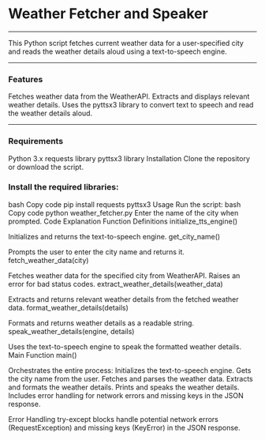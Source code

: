 <h1> Weather Fetcher and Speaker </h1>
<hr>
This Python script fetches current weather data for a user-specified city and reads the weather details aloud using a text-to-speech engine.
<hr>

<h3>Features </h3>
Fetches weather data from the WeatherAPI.
Extracts and displays relevant weather details.
Uses the pyttsx3 library to convert text to speech and read the weather details aloud.
<hr>

<h3>Requirements</h3>
Python 3.x
requests library
pyttsx3 library
Installation
Clone the repository or download the script.

<h3>Install the required libraries:</h3>

bash
Copy code
pip install requests pyttsx3
Usage
Run the script:
bash
Copy code
python weather_fetcher.py
Enter the name of the city when prompted.
Code Explanation
Function Definitions
initialize_tts_engine()

Initializes and returns the text-to-speech engine.
get_city_name()

Prompts the user to enter the city name and returns it.
fetch_weather_data(city)

Fetches weather data for the specified city from WeatherAPI.
Raises an error for bad status codes.
extract_weather_details(weather_data)

Extracts and returns relevant weather details from the fetched weather data.
format_weather_details(details)

Formats and returns weather details as a readable string.
speak_weather_details(engine, details)

Uses the text-to-speech engine to speak the formatted weather details.
Main Function
main()

Orchestrates the entire process:
Initializes the text-to-speech engine.
Gets the city name from the user.
Fetches and parses the weather data.
Extracts and formats the weather details.
Prints and speaks the weather details.
Includes error handling for network errors and missing keys in the JSON response.

Error Handling
try-except blocks handle potential network errors (RequestException) and missing keys (KeyError) in the JSON response.